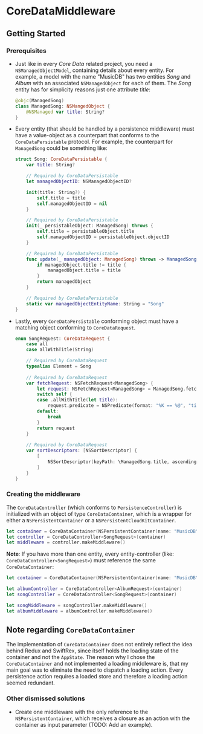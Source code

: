 #  CoreDataMiddleware

## Getting Started

### Prerequisites

- Just like in every *Core Data* related project, you need a `NSManagedObjectModel`, containing details about every entity. 
    For example, a model with the name "MusicDB" has two entities *Song* and *Album* with an associated `NSManagedObject` for each of them. The *Song* entity 
    has for simplicity reasons just one attribute *title*:
    ```swift 
    @objc(ManagedSong)
    class ManagedSong: NSMangedObject {
        @NSManaged var title: String?
    }
    ```
- Every entity (that should be handled by a persistence middleware) must have a value-object as a counterpart that conforms to the `CoreDataPersistable` protocol.
    For example, the counterpart for `ManagedSong` could be something like:
    ```swift
    struct Song: CoreDataPersistable {
        var title: String?

        // Required by CoreDataPersistable
        let managedObjectID: NSManagedObjectID?

        init(title: String?) {
            self.title = title
            self.managedObjectID = nil
        }

        // Required by CoreDataPersistable
        init(_ persistableObject: ManagedSong) throws {
            self.title = persistableObject.title
            self.managedObjectID = persistableObject.objectID
        }

        // Required by CoreDataPersistable
        func update(_ managedObject: ManagedSong) throws -> ManagedSong {
            if managedObject.title != title {
                managedObject.title = title
            }
            return managedObject
        }

        // Required by CoreDataPersistable
        static var managedObjectEntityName: String = "Song"
    }
    ```
- Lastly, every `CoreDataPersistable` conforming object must have a matching object conforming to `CoreDataRequest`.
    ```swift
    enum SongRequest: CoreDataRequest {
        case all
        case allWithTitle(String)

        // Required by CoreDataRequest
        typealias Element = Song
        
        // Required by CoreDataRequest
        var fetchRequest: NSFetchRequest<ManagedSong> {
            let request: NSFetchRequest<ManagedSong> = ManagedSong.fetchRequest()
            switch self {
            case .allWithTitle(let title):
                request.predicate = NSPredicate(format: "%K == %@", "title", title)
            default:
                break
            }
            return request
        }
        
        // Required by CoreDataRequest
        var sortDescriptors: [NSSortDescriptor] {
            [
                NSSortDescriptor(keyPath: \ManagedSong.title, ascending: true)
            ]
        }
    }
    ```

### Creating the middleware

The `CoreDataController` (which conforms to `PersistenceController`) is initialized with an object of type `CoreDataContainer`, which 
is a wrapper for either a `NSPersistentContainer` or a `NSPersistentCloudKitContainer`.
```swift
let container = CoreDataContainer(NSPersistentContainer(name: "MusicDB"))
let controller = CoreDataController<SongRequest>(container)
let middleware = controller.makeMiddleware()
```

**Note**: If you have more than one entity, every entity-controller (like: `CoreDataController<SongRequest>`) must reference the same `CoreDataContainer`: 

```swift
let container = CoreDataContainer(NSPersistentContainer(name: "MusicDB"))

let albumController = CoreDataController<AlbumRequest>(container)
let songController = CoreDataController<SongRequest>(container)

let songMiddleware = songController.makeMiddleware()
let albumMiddleware = albumController.makeMiddleware()
```

## Note regarding `CoreDataContainer`
The implementation of `CoreDataContainer` does not entirely reflect the idea behind Redux and SwiftRex, since itself holds the loading state of the container and not the `AppState`. The reason why I chose the `CoreDataContainer` and not implemented a loading middleware is, that my main goal was to eliminate the need to dispatch a loading action. Every persistence action requires a loaded store and therefore a loading action seemed redundant.

### Other dismissed solutions

- Create one middleware with the only reference to the `NSPersistentContainer`, which receives a closure as an 
    action with the container as input parameter (TODO: Add an example).
